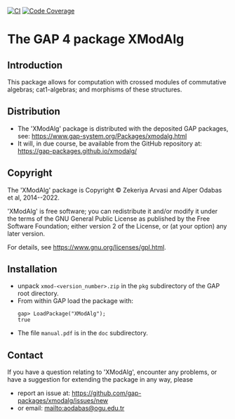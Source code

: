 [![CI](https://github.com/gap-packages/xmodalg/workflows/CI/badge.svg?branch=master)](https://github.com/gap-packages/xmodalg/actions?query=workflow%3ACI+branch%3Amaster)
[![Code Coverage](https://codecov.io/github/gap-packages/xmodalg/coverage.svg?branch=master&token=)](https://codecov.io/gh/gap-packages/xmodalg)

# The GAP 4 package XModAlg  

## Introduction 

This package allows for computation with crossed modules of commutative algebras; cat1-algebras; and morphisms of these structures.

## Distribution

 * The 'XModAlg' package is distributed with the deposited GAP packages, see: 
     <https://www.gap-system.org/Packages/xmodalg.html>
 * It will, in due course, be available from the GitHub repository at:
     <https://gap-packages.github.io/xmodalg/> 

## Copyright

The 'XModAlg' package is Copyright © Zekeriya Arvasi and Alper Odabas et al, 2014--2022. 

'XModAlg' is free software; you can redistribute it and/or modify
it under the terms of the GNU General Public License as published by
the Free Software Foundation; either version 2 of the License, or
(at your option) any later version. 

For details, see <https://www.gnu.org/licenses/gpl.html>.

## Installation

 * unpack `xmod-<version_number>.zip` in the `pkg` subdirectory of the GAP root directory.
 * From within GAP load the package with:
   ```
   gap> LoadPackage("XModAlg");
   true
   ```
 * The file `manual.pdf` is in the `doc` subdirectory.

## Contact

If you have a question relating to 'XModAlg', encounter any problems, or have a suggestion for extending the package in any way, please 
 * report an issue at: <https://github.com/gap-packages/xmodalg/issues/new>  
 * or email: <mailto:aodabas@ogu.edu.tr>

